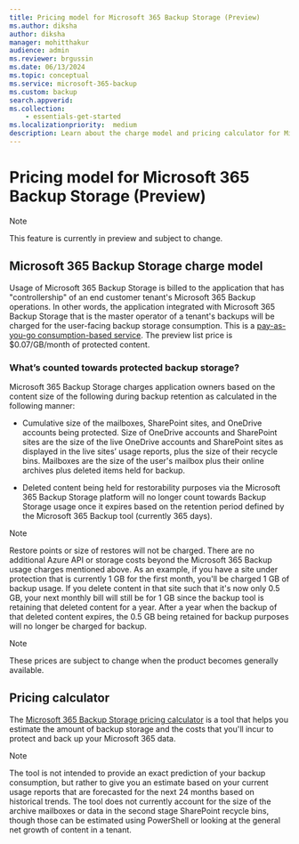 ```yaml
---
title: Pricing model for Microsoft 365 Backup Storage (Preview)
ms.author: diksha
author: diksha
manager: mohitthakur
audience: admin
ms.reviewer: brgussin
ms.date: 06/13/2024
ms.topic: conceptual
ms.service: microsoft-365-backup
ms.custom: backup
search.appverid:
ms.collection:
    - essentials-get-started
ms.localizationpriority:  medium
description: Learn about the charge model and pricing calculator for Microsoft 365 Backup Storage.
---
```


# Pricing model for Microsoft 365 Backup Storage (Preview)

> [!NOTE]
> This feature is currently in preview and subject to change.

## Microsoft 365 Backup Storage charge model

Usage of Microsoft 365 Backup Storage is billed to the application that has "controllership" of an end customer tenant's Microsoft 365 Backup operations. In other words, the application integrated with Microsoft 365 Backup Storage that is the master operator of a tenant's backups will be charged for the user-facing backup storage consumption. This is a [pay-as-you-go consumption-based service](/microsoft-365/syntex/syntex-pay-as-you-go-services). The preview list price is $0.07/GB/month of protected content.

### What’s counted towards protected backup storage?

Microsoft 365 Backup Storage charges application owners based on the content size of the following during backup retention as calculated in the following manner:

- Cumulative size of the mailboxes, SharePoint sites, and OneDrive accounts being protected. Size of OneDrive accounts and SharePoint sites are the size of the live OneDrive accounts and SharePoint sites as displayed in the live sites’ usage reports, plus the size of their recycle bins. Mailboxes are the size of the user's mailbox plus their online archives plus deleted items held for backup.

- Deleted content being held for restorability purposes via the Microsoft 365 Backup Storage platform will no longer count towards Backup Storage usage once it expires based on the retention period defined by the Microsoft 365 Backup tool (currently 365 days).

> [!NOTE]
> Restore points or size of restores will not be charged. There are no additional Azure API or storage costs beyond the Microsoft 365 Backup usage charges mentioned above.
As an example, if you have a site under protection that is currently 1 GB for the first month, you'll be charged 1 GB of backup usage. If you delete content in that site such that it's now only 0.5 GB, your next monthly bill will still be for 1 GB since the backup tool is retaining that deleted content for a year. After a year when the backup of that deleted content expires, the 0.5 GB being retained for backup purposes will no longer be charged for backup.

> [!NOTE]
> These prices are subject to change when the product becomes generally available.

## Pricing calculator

The [Microsoft 365 Backup Storage pricing calculator](/microsoft-365/backup/backup-pricing.md#pricing-calculator) is a tool that helps you estimate the amount of backup storage and the costs that you'll incur to protect and back up your Microsoft 365 data.

> [!NOTE]
> The tool is not intended to provide an exact prediction of your backup consumption, but rather to give you an estimate based on your current usage reports that are forecasted for the next 24 months based on historical trends. The tool does not currently account for the size of the archive mailboxes or data in the second stage SharePoint recycle bins, though those can be estimated using PowerShell or looking at the general net growth of content in a tenant.